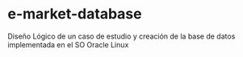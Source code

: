 # e-market-database
Diseño Lógico de un caso de estudio y creación de la base de datos implementada en el SO Oracle Linux
